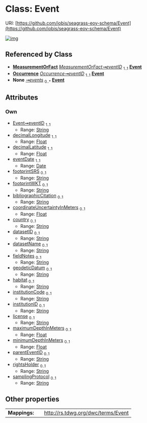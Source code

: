 
# Class: Event



URI: [https://github.com/iobis/seagrass-eov-schema/Event](https://github.com/iobis/seagrass-eov-schema/Event)


[![img](https://yuml.me/diagram/nofunky;dir:TB/class/[Occurrence],[MeasurementOrFact],[MeasurementOrFact]-%20eventID%201..1>[Event&#124;eventID:string;decimalLongitude:float;decimalLatitude:float;eventDate:date;footprintSRS:string%20%3F;footprintWKT:string%20%3F;bibliographicCitation:string%20%3F;coordinateUncertaintyInMeters:float%20%3F;country:string%20%3F;datasetID:string%20%3F;datasetName:string%20%3F;fieldNotes:string%20%3F;geodeticDatum:string%20%3F;habitat:string%20%3F;institutionCode:string%20%3F;institutionID:string%20%3F;license:string%20%3F;maximumDepthInMeters:float%20%3F;minimumDepthInMeters:float%20%3F;parentEventID:string%20%3F;rightsHolder:string%20%3F;samplingProtocol:string%20%3F],[Occurrence]-%20eventID%201..1>[Event],[SeagrassContainer]++-%20events%200..*>[Event],[SeagrassContainer])](https://yuml.me/diagram/nofunky;dir:TB/class/[Occurrence],[MeasurementOrFact],[MeasurementOrFact]-%20eventID%201..1>[Event&#124;eventID:string;decimalLongitude:float;decimalLatitude:float;eventDate:date;footprintSRS:string%20%3F;footprintWKT:string%20%3F;bibliographicCitation:string%20%3F;coordinateUncertaintyInMeters:float%20%3F;country:string%20%3F;datasetID:string%20%3F;datasetName:string%20%3F;fieldNotes:string%20%3F;geodeticDatum:string%20%3F;habitat:string%20%3F;institutionCode:string%20%3F;institutionID:string%20%3F;license:string%20%3F;maximumDepthInMeters:float%20%3F;minimumDepthInMeters:float%20%3F;parentEventID:string%20%3F;rightsHolder:string%20%3F;samplingProtocol:string%20%3F],[Occurrence]-%20eventID%201..1>[Event],[SeagrassContainer]++-%20events%200..*>[Event],[SeagrassContainer])

## Referenced by Class

 *  **[MeasurementOrFact](MeasurementOrFact.md)** *[MeasurementOrFact➞eventID](MeasurementOrFact_eventID.md)*  <sub>1..1</sub>  **[Event](Event.md)**
 *  **[Occurrence](Occurrence.md)** *[Occurrence➞eventID](Occurrence_eventID.md)*  <sub>1..1</sub>  **[Event](Event.md)**
 *  **None** *[➞events](seagrassContainer__events.md)*  <sub>0..\*</sub>  **[Event](Event.md)**

## Attributes


### Own

 * [Event➞eventID](Event_eventID.md)  <sub>1..1</sub>
     * Range: [String](types/String.md)
 * [decimalLongitude](decimalLongitude.md)  <sub>1..1</sub>
     * Range: [Float](types/Float.md)
 * [decimalLatitude](decimalLatitude.md)  <sub>1..1</sub>
     * Range: [Float](types/Float.md)
 * [eventDate](eventDate.md)  <sub>1..1</sub>
     * Range: [Date](types/Date.md)
 * [footprintSRS](footprintSRS.md)  <sub>0..1</sub>
     * Range: [String](types/String.md)
 * [footprintWKT](footprintWKT.md)  <sub>0..1</sub>
     * Range: [String](types/String.md)
 * [bibliographicCitation](bibliographicCitation.md)  <sub>0..1</sub>
     * Range: [String](types/String.md)
 * [coordinateUncertaintyInMeters](coordinateUncertaintyInMeters.md)  <sub>0..1</sub>
     * Range: [Float](types/Float.md)
 * [country](country.md)  <sub>0..1</sub>
     * Range: [String](types/String.md)
 * [datasetID](datasetID.md)  <sub>0..1</sub>
     * Range: [String](types/String.md)
 * [datasetName](datasetName.md)  <sub>0..1</sub>
     * Range: [String](types/String.md)
 * [fieldNotes](fieldNotes.md)  <sub>0..1</sub>
     * Range: [String](types/String.md)
 * [geodeticDatum](geodeticDatum.md)  <sub>0..1</sub>
     * Range: [String](types/String.md)
 * [habitat](habitat.md)  <sub>0..1</sub>
     * Range: [String](types/String.md)
 * [institutionCode](institutionCode.md)  <sub>0..1</sub>
     * Range: [String](types/String.md)
 * [institutionID](institutionID.md)  <sub>0..1</sub>
     * Range: [String](types/String.md)
 * [license](license.md)  <sub>0..1</sub>
     * Range: [String](types/String.md)
 * [maximumDepthInMeters](maximumDepthInMeters.md)  <sub>0..1</sub>
     * Range: [Float](types/Float.md)
 * [minimumDepthInMeters](minimumDepthInMeters.md)  <sub>0..1</sub>
     * Range: [Float](types/Float.md)
 * [parentEventID](parentEventID.md)  <sub>0..1</sub>
     * Range: [String](types/String.md)
 * [rightsHolder](rightsHolder.md)  <sub>0..1</sub>
     * Range: [String](types/String.md)
 * [samplingProtocol](samplingProtocol.md)  <sub>0..1</sub>
     * Range: [String](types/String.md)

## Other properties

|  |  |  |
| --- | --- | --- |
| **Mappings:** | | http://rs.tdwg.org/dwc/terms/Event |